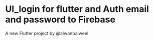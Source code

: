 # UI_login for flutter and Auth email and password to Firebase

A new Flutter project by @alwanbalweel


